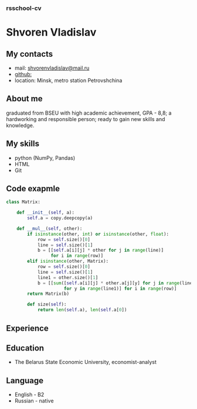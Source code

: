 ### rsschool-cv

# Shvoren Vladislav

## My contacts

- mail: shvorenvladislav@mail.ru
- [github:](https://github.com/VlaShvor)
- location: Minsk, metro station Petrovshchina

## About me

graduated from BSEU with high academic achievement, GPA - 8,8; a hardworking and responsible person; ready to gain new skills and knowledge.

## My skills

- python (NumPy, Pandas)
- HTML
- Git

## Code exapmle

```python
class Matrix:

    def __init__(self, a):
        self.a = copy.deepcopy(a)

    def __mul__(self, other):
        if isinstance(other, int) or isinstance(other, float):
            row = self.size()[0]
            line = self.size()[1]
            b = [[self.a[i][j] * other for j in range(line)]
                 for i in range(row)]
        elif isinstance(other, Matrix):
            row = self.size()[0]
            line = self.size()[1]
            line1 = other.size()[1]
            b = [[sum([self.a[i][j] * other.a[j][y] for j in range(line)
                      for y in range(line1)] for i in range(row)]
        return Matrix(b)

        def size(self):
            return len(self.a), len(self.a[0])
```

## Experience

## Education

- The Belarus State Economic University, economist-analyst

## Language

- English - B2
- Russian - native